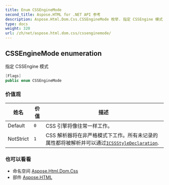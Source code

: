 ```yaml
---
title: Enum CSSEngineMode
second_title: Aspose.HTML for .NET API 参考
description: Aspose.Html.Dom.Css.CSSEngineMode 枚举. 指定 CSSEngine 模式
type: docs
weight: 320
url: /zh/net/aspose.html.dom.css/cssenginemode/
---
```

## CSSEngineMode enumeration

指定 CSSEngine 模式

```csharp
[Flags]
public enum CSSEngineMode
```

### 价值观

| 姓名 | 价值 | 描述 |
| --- | --- | --- |
| Default | `0` | CSS 引擎将像往常一样工作。 |
| NotStrict | `1` | CSS 解析器将在非严格模式下工作。所有未记录的属性都将被解析并可以通过[`ICSSStyleDeclaration`](../icssstyledeclaration/). |

### 也可以看看

* 命名空间 [Aspose.Html.Dom.Css](../../aspose.html.dom.css/)
* 部件 [Aspose.HTML](../../)


